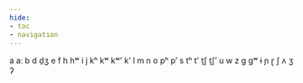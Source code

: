 ```yaml
---
hide:
- toc
- navigation
---
```

a
aː
b
d
d̠ʒ
e
f
h
hʷ
i
j
kʰ
kʷ
kʷʼ
kʼ
l
m
n
o
pʰ
pʼ
s
tʰ
tʼ
t̠ʃ
t̠ʃʼ
u
w
z
ɡ
ɡʷ
ɨ
ɲ
ɽ
ʃ
ʌ
ʒ
ʔ
